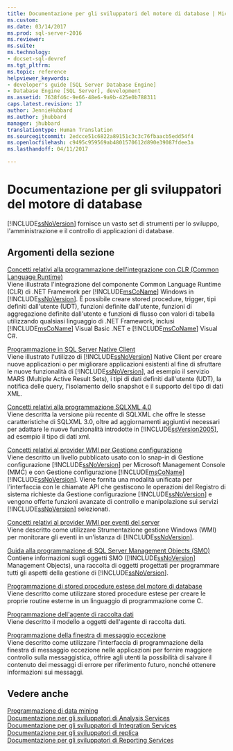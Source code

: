 ```yaml
---
title: Documentazione per gli sviluppatori del motore di database | Microsoft Docs
ms.custom: 
ms.date: 03/14/2017
ms.prod: sql-server-2016
ms.reviewer: 
ms.suite: 
ms.technology:
- docset-sql-devref
ms.tgt_pltfrm: 
ms.topic: reference
helpviewer_keywords:
- developer's guide [SQL Server Database Engine]
- Database Engine [SQL Server], development
ms.assetid: 7638f46c-9e66-48e6-9a9b-425e0b788311
caps.latest.revision: 17
author: JennieHubbard
ms.author: jhubbard
manager: jhubbard
translationtype: Human Translation
ms.sourcegitcommit: 2edcce51c6822a89151c3c3c76fbaacb5edd54f4
ms.openlocfilehash: c9495c959569ab4801570612d890e39087fdee3a
ms.lasthandoff: 04/11/2017

---
```

# <a name="database-engine-developer-documentation"></a>Documentazione per gli sviluppatori del motore di database
  [!INCLUDE[ssNoVersion](../includes/ssnoversion-md.md)] fornisce un vasto set di strumenti per lo sviluppo, l'amministrazione e il controllo di applicazioni di database.  
  
## <a name="in-this-section"></a>Argomenti della sezione  
 [Concetti relativi alla programmazione dell'integrazione con CLR &#40;Common Language Runtime&#41;](../relational-databases/clr-integration/common-language-runtime-clr-integration-programming-concepts.md)  
 Viene illustrata l'integrazione del componente Common Language Runtime (CLR) di .NET Framework per [!INCLUDE[msCoName](../includes/msconame-md.md)] Windows in [!INCLUDE[ssNoVersion](../includes/ssnoversion-md.md)]. È possibile creare stored procedure, trigger, tipi definiti dall'utente (UDT), funzioni definite dall'utente, funzioni di aggregazione definite dall'utente e funzioni di flusso con valori di tabella utilizzando qualsiasi linguaggio di .NET Framework, inclusi [!INCLUDE[msCoName](../includes/msconame-md.md)] Visual Basic .NET e [!INCLUDE[msCoName](../includes/msconame-md.md)] Visual C#.  
  
 [Programmazione in SQL Server Native Client](../relational-databases/native-client/sql-server-native-client-programming.md)  
 Viene illustrato l'utilizzo di [!INCLUDE[ssNoVersion](../includes/ssnoversion-md.md)] Native Client per creare nuove applicazioni o per migliorare applicazioni esistenti al fine di sfruttare le nuove funzionalità di [!INCLUDE[ssNoVersion](../includes/ssnoversion-md.md)], ad esempio il servizio MARS (Multiple Active Result Sets), i tipi di dati definiti dall'utente (UDT), la notifica delle query, l'isolamento dello snapshot e il supporto del tipo di dati XML.  
  
 [Concetti relativi alla programmazione SQLXML 4.0](../relational-databases/sqlxml/sqlxml-4-0-programming-concepts.md)  
 Viene descritta la versione più recente di SQLXML che offre le stesse caratteristiche di SQLXML 3.0, oltre ad aggiornamenti aggiuntivi necessari per adattare le nuove funzionalità introdotte in [!INCLUDE[ssVersion2005](../includes/ssversion2005-md.md)], ad esempio il tipo di dati xml.  
  
 [Concetti relativi al provider WMI per Gestione configurazione](../relational-databases/wmi-provider-configuration/wmi-provider-for-configuration-management.md)  
 Viene descritto un livello pubblicato usato con lo snap-in di Gestione configurazione [!INCLUDE[ssNoVersion](../includes/ssnoversion-md.md)] per Microsoft Management Console (MMC) e con Gestione configurazione [!INCLUDE[msCoName](../includes/msconame-md.md)] [!INCLUDE[ssNoVersion](../includes/ssnoversion-md.md)]. Viene fornita una modalità unificata per l'interfaccia con le chiamate API che gestiscono le operazioni del Registro di sistema richieste da Gestione configurazione [!INCLUDE[ssNoVersion](../includes/ssnoversion-md.md)] e vengono offerte funzioni avanzate di controllo e manipolazione sui servizi [!INCLUDE[ssNoVersion](../includes/ssnoversion-md.md)] selezionati.  
  
 [Concetti relativi al provider WMI per eventi del server](../relational-databases/wmi-provider-server-events/wmi-provider-for-server-events-concepts.md)  
 Viene descritto come utilizzare Strumentazione gestione Windows (WMI) per monitorare gli eventi in un'istanza di [!INCLUDE[ssNoVersion](../includes/ssnoversion-md.md)].  
  
 [Guida alla programmazione di SQL Server Management Objects &#40;SMO&#41;](../relational-databases/server-management-objects-smo/sql-server-management-objects-smo-programming-guide.md)  
 Contiene informazioni sugli oggetti SMO ([!INCLUDE[ssNoVersion](../includes/ssnoversion-md.md)] Management Objects), una raccolta di oggetti progettati per programmare tutti gli aspetti della gestione di [!INCLUDE[ssNoVersion](../includes/ssnoversion-md.md)].  
  
 [Programmazione di stored procedure estese del motore di database](../relational-databases/database-engine-extended-stored-procedure-programming.md)  
 Viene descritto come utilizzare stored procedure estese per creare le proprie routine esterne in un linguaggio di programmazione come C.  
  
 [Programmazione dell'agente di raccolta dati](http://msdn.microsoft.com/library/53b4752b-055d-4716-b2bc-75b4cce84101)  
 Viene descritto il modello a oggetti dell'agente di raccolta dati.  
  
 [Programmazione della finestra di messaggio eccezione](http://msdn.microsoft.com/library/0b1ba514-6959-4e69-bfd2-3cf3c1ac4b9c)  
 Viene descritto come utilizzare l'interfaccia di programmazione della finestra di messaggio eccezione nelle applicazioni per fornire maggiore controllo sulla messaggistica, offrire agli utenti la possibilità di salvare il contenuto dei messaggi di errore per riferimento futuro, nonché ottenere informazioni sui messaggi.  
  
## <a name="see-also"></a>Vedere anche  
 [Programmazione di data mining](../analysis-services/data-mining-programming.md)   
 [Documentazione per gli sviluppatori di Analysis Services](../analysis-services/analysis-services-developer-documentation.md)   
 [Documentazione per gli sviluppatori di Integration Services](../integration-services/integration-services-developer-documentation.md)   
 [Documentazione per gli sviluppatori di replica](../relational-databases/replication/concepts/replication-developer-documentation.md)   
 [Documentazione per gli sviluppatori di Reporting Services](../reporting-services/reporting-services-developer-documentation.md)  
  
  
